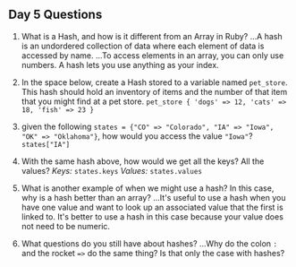 ## Day 5 Questions

1. What is a Hash, and how is it different from an Array in Ruby?
...A hash is an undordered collection of data where each element of data is accessed by name.
...To access elements in an array, you can only use numbers.  A hash lets you use anything as your index.
1. In the space below, create a Hash stored to a variable named `pet_store`.  This hash should hold an inventory of items and the number of that item that you might find at a pet store.
`pet_store {
  'dogs' => 12,
  'cats' => 18,
  'fish' => 23
  }`

1. given the following `states = {"CO" => "Colorado", "IA" => "Iowa", "OK" => "Oklahoma"}`, how would you access the value `"Iowa"`?
`states["IA"]`
1. With the same hash above, how would we get all the keys?  All the values?
*Keys:* `states.keys`
*Values:* `states.values`
1. What is another example of when we might use a hash?  In this case, why is a hash better than an array?
...It's useful to use a hash when you have one value and want to look up an associated value that the first is linked to.  It's better to use a hash in this case because your value does not need to be numeric.

1. What questions do you still have about hashes?
...Why do the colon `: ` and the rocket `=>` do the same thing?  Is that only the case with hashes?
